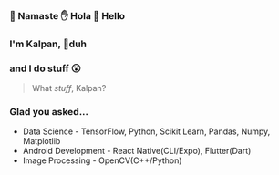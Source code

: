 ### 🙏  Namaste  ✋  Hola  👋  Hello

###  I'm Kalpan, 💁duh
### and I do stuff 😮

> What *stuff*, Kalpan?
### Glad you asked...

 - Data Science - TensorFlow, Python, Scikit Learn, Pandas, Numpy, Matplotlib
 - Android Development - React Native(CLI/Expo), Flutter(Dart)
 - Image Processing - OpenCV(C++/Python)
